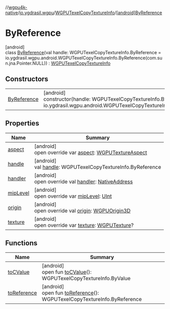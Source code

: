 //[wgpu4k-native](../../../../index.md)/[io.ygdrasil.wgpu](../../index.md)/[WGPUTexelCopyTextureInfo](../index.md)/[[android]ByReference](index.md)

# ByReference

[android]\
class [ByReference](index.md)(val handle: WGPUTexelCopyTextureInfo.ByReference = io.ygdrasil.wgpu.android.WGPUTexelCopyTextureInfo.ByReference(com.sun.jna.Pointer.NULL)) : [WGPUTexelCopyTextureInfo](../index.md)

## Constructors

| | |
|---|---|
| [ByReference](-by-reference.md) | [android]<br>constructor(handle: WGPUTexelCopyTextureInfo.ByReference = io.ygdrasil.wgpu.android.WGPUTexelCopyTextureInfo.ByReference(com.sun.jna.Pointer.NULL)) |

## Properties

| Name | Summary |
|---|---|
| [aspect](aspect.md) | [android]<br>open override var [aspect](aspect.md): [WGPUTextureAspect](../../-w-g-p-u-texture-aspect/index.md) |
| [handle](handle.md) | [android]<br>val [handle](handle.md): WGPUTexelCopyTextureInfo.ByReference |
| [handler](handler.md) | [android]<br>open override val [handler](handler.md): [NativeAddress](../../../ffi/-native-address/index.md) |
| [mipLevel](mip-level.md) | [android]<br>open override var [mipLevel](mip-level.md): [UInt](https://kotlinlang.org/api/core/kotlin-stdlib/kotlin/-u-int/index.html) |
| [origin](origin.md) | [android]<br>open override val [origin](origin.md): [WGPUOrigin3D](../../-w-g-p-u-origin3-d/index.md) |
| [texture](texture.md) | [android]<br>open override var [texture](texture.md): [WGPUTexture](../../-w-g-p-u-texture/index.md)? |

## Functions

| Name | Summary |
|---|---|
| [toCValue](../[android]to-c-value.md) | [android]<br>open fun [toCValue](../[android]to-c-value.md)(): WGPUTexelCopyTextureInfo.ByValue |
| [toReference](../to-reference.md) | [android]<br>open fun [toReference](../to-reference.md)(): WGPUTexelCopyTextureInfo.ByReference |